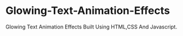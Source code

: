 # Glowing-Text-Animation-Effects
Glowing Text Animation Effects Built Using HTML,CSS And Javascript. 

